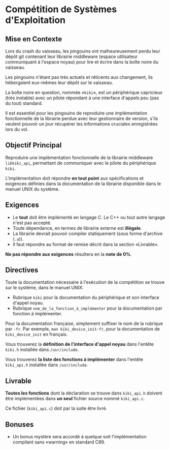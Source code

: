 # Compétition de Systèmes d'Exploitation

## Mise en Contexte

Lors du crash du vaisseau, les pingouins ont malheureusement perdu leur dépôt git 
contenant leur librairie middleware (espace utilisateur communiquant à l'espace noyau) pour lire et écrire dans la boîte noire du vaisseau.

Les pingouins n'étant pas très actuels et réticents aux changement, ils hébergaient
eux-mêmes leur dépôt sur le vaisseau.

La boîte noire en question, nommée «`kiki`», est un périphérique capricieux (très instable) avec un pilote répondant à une interface d'appels peu (pas du tout) standard. 

Il est essentiel pour les pingouins de reproduire une implémentation fonctionnelle de la librairie perdue avec leur gestionnaire de version, s'ils veulent pouvoir un jour récupérer les informations cruciales enregistrées lors du vol.


## Objectif Principal

Reproduire une implémentation fonctionnelle de la librairie middleware `libkiki_api`, permettant de communiquer avec le pilote du périphérique `kiki`.

L'implémentation doit répondre __en tout point__ aux spécifications et exigences définies dans la documentation de la librairie disponible dans le manuel UNIX du système.


## Exigences

- Le __tout__ doit être implémenté en langage C. Le C++ ou tout autre langage n'est pas accepté.
- Toute dépendance, en termes de librairie externe est __illégale__.
- La librairie devrait pouvoir compiler statiquement (sous forme d'archive (`.a`)).
- Il faut répondre au format de remise décrit dans la section «Livrable».

__Ne pas répondre aux exigences__ résultera en la __note de 0%__.


## Directives

Toute la documentation nécessaire à l'exécution de la compétition se trouve sur le système, dans le manuel UNIX:

- Rubrique `kiki` pour la documentation du périphérique et son interface d'appel noyau.
- Rubrique `nom_de_la_fonction_à_implémenter` pour la documentation par fonction à implémenter.

Pour la documentation française, simplement suffixer le nom de la rubrique par `-fr`. Par exemple, `man kiki_device_init-fr`, 
pour la documentation de `kiki_device_init` en français.

Vous trouverez la __définition de l'interface d'appel noyau__ dans l'entête `kiki.h` installée dans `/usr/include`.

Vous trouverez __la liste des fonctions à implémenter__ dans l'entête `kiki_api.h` installée dans `/usr/include`.


## Livrable

__Toutes les fonctions__ dont la déclaration se trouve dans `kiki_api.h` doivent être implémentées dans __un seul__ fichier source nommé `kiki_api.c`.

Ce fichier (`kiki_api.c`) doit par la suite être livré.


## Bonuses

- Un bonus mystère sera accordé à quelque soit l'implémentation compilant sans «warning» en standard C89.
